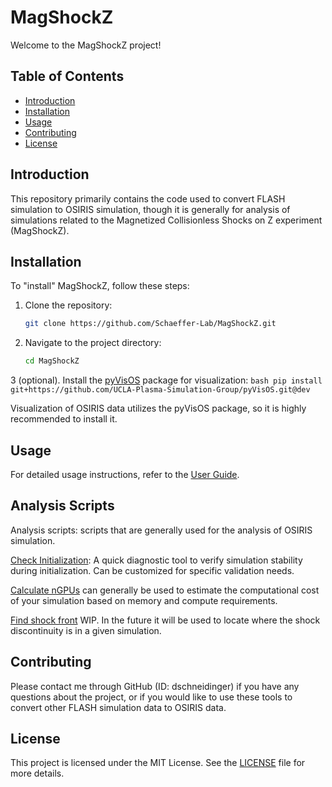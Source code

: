# MagShockZ

Welcome to the MagShockZ project!

## Table of Contents

- [Introduction](#introduction)
- [Installation](#installation)
- [Usage](#usage)
- [Contributing](#contributing)
- [License](#license)

## Introduction

This repository primarily contains the code used to convert FLASH simulation to OSIRIS simulation, though it is generally for analysis of simulations related to the Magnetized Collisionless Shocks on Z experiment (MagShockZ).

## Installation

To "install" MagShockZ, follow these steps:

1. Clone the repository:
    ```bash
    git clone https://github.com/Schaeffer-Lab/MagShockZ.git
    ```
2. Navigate to the project directory:
    ```bash
    cd MagShockZ
    ```

3 (optional). Install the [pyVisOS](https://github.com/UCLA-Plasma-Simulation-Group/pyVisOS.git) package for visualization:
    ```bash
    pip install git+https://github.com/UCLA-Plasma-Simulation-Group/pyVisOS.git@dev
    ```

Visualization of OSIRIS data utilizes the pyVisOS package, so it is highly recommended to install it.

## Usage

For detailed usage instructions, refer to the [User Guide](docs/user_guide.md).

## Analysis Scripts

Analysis scripts: scripts that are generally used for the analysis of OSIRIS simulation. 

[Check Initialization](analysis_scripts/check_initialization1d.ipynb): A quick diagnostic tool to verify simulation stability during initialization. Can be customized for specific validation needs.

[Calculate nGPUs](analysis_scripts/calculate_nGPUs.ipynb) can generally be used to estimate the computational cost of your simulation based on memory and compute requirements.

[Find shock front](analysis_scripts/find_shock_front.py) WIP. In the future it will be used to locate where the shock discontinuity is in a given simulation.



## Contributing

Please contact me through GitHub (ID: dschneidinger) if you have any questions about the project, or if you would like to use these tools to convert other FLASH simulation data to OSIRIS data.

## License

This project is licensed under the MIT License. See the [LICENSE](LICENSE) file for more details.